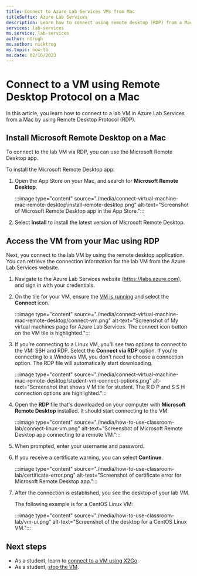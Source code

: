 ```yaml
---
title: Connect to Azure Lab Services VMs from Mac
titleSuffix: Azure Lab Services
description: Learn how to connect using remote desktop (RDP) from a Mac to a virtual machine in Azure Lab Services.
services: lab-services
ms.service: lab-services
author: ntrogh
ms.author: nicktrog
ms.topic: how-to
ms.date: 02/16/2023
---
```


# Connect to a VM using Remote Desktop Protocol on a Mac

In this article, you learn how to connect to a lab VM in Azure Lab Services from a Mac by using Remote Desktop Protocol (RDP).

## Install Microsoft Remote Desktop on a Mac

To connect to the lab VM via RDP, you can use the Microsoft Remote Desktop app.

To install the Microsoft Remote Desktop app:

1. Open the App Store on your Mac, and search for **Microsoft Remote Desktop**.

    :::image type="content" source="./media/connect-virtual-machine-mac-remote-desktop\install-remote-desktop.png" alt-text="Screenshot of Microsoft Remote Desktop app in the App Store.":::

1. Select **Install** to install the latest version of Microsoft Remote Desktop.

## Access the VM from your Mac using RDP

Next, you connect to the lab VM by using the remote desktop application. You can retrieve the connection information for the lab VM from the Azure Lab Services website.

1. Navigate to the Azure Lab Services website (https://labs.azure.com), and sign in with your credentials.

1. On the tile for your VM, ensure the [VM is running](how-to-use-lab.md#start-or-stop-the-vm) and select the **Connect** icon.

    :::image type="content" source="./media/connect-virtual-machine-mac-remote-desktop/connect-vm.png" alt-text="Screenshot of My virtual machines page for Azure Lab Services.  The connect icon button on the VM tile is highlighted.":::

1. If you’re connecting to a Linux VM, you'll see two options to connect to the VM: SSH and RDP.  Select the **Connect via RDP** option. If you're connecting to a Windows VM, you don't need to choose a connection option.  The RDP file will automatically start downloading.

    :::image type="content" source="./media/connect-virtual-machine-mac-remote-desktop/student-vm-connect-options.png" alt-text="Screenshot that shows V M tile for student.  The R D P and S S H connection options are highlighted.":::

1. Open the **RDP** file that's downloaded on your computer with **Microsoft Remote Desktop** installed. It should start connecting to the VM.

    :::image type="content" source="./media/how-to-use-classroom-lab/connect-linux-vm.png" alt-text="Screenshot of Microsoft Remote Desktop app connecting to a remote VM.":::

1. When prompted, enter your username and password.

1. If you receive a certificate warning, you can select **Continue**.

    :::image type="content" source="./media/how-to-use-classroom-lab/certificate-error.png" alt-text="Screenshot of certificate error for Microsoft Remote Desktop app.":::

1. After the connection is established, you see the desktop of your lab VM.

    The following example is for a CentOS Linux VM:

    :::image type="content" source="./media/how-to-use-classroom-lab/vm-ui.png" alt-text="Screenshot of the desktop for a CentOS Linux VM.":::

## Next steps

- As a student, learn to [connect to a VM using X2Go](connect-virtual-machine-linux-x2go.md).
- As a student, [stop the VM](how-to-use-lab.md#start-or-stop-the-vm).
